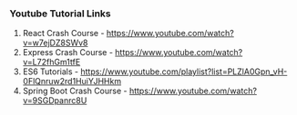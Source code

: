 ### Youtube Tutorial Links

1. React Crash Course - https://www.youtube.com/watch?v=w7ejDZ8SWv8
2. Express Crash Course - https://www.youtube.com/watch?v=L72fhGm1tfE
3. ES6 Tutorials - https://www.youtube.com/playlist?list=PLZlA0Gpn_vH-0FlQnruw2rd1HuiYJHHkm
4. Spring Boot Crash Course - https://www.youtube.com/watch?v=9SGDpanrc8U 